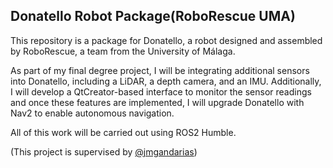 ## Donatello Robot Package(RoboRescue UMA)

This repository is a package for Donatello, a robot designed and assembled by RoboRescue, a team from the University of Málaga.

As part of my final degree project, I will be integrating additional sensors into Donatello, including a LiDAR, a depth camera, and an IMU. Additionally, I will develop a QtCreator-based interface to monitor the sensor readings and once these features are implemented, I will upgrade Donatello with Nav2 to enable autonomous navigation.

All of this work will be carried out using ROS2 Humble.

(This project is supervised by [@jmgandarias](https://github.com/jmgandarias))